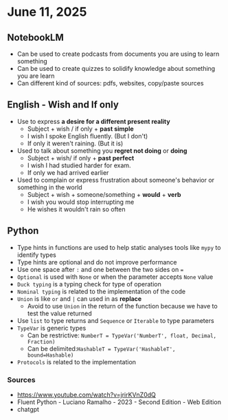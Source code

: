 # June 11, 2025

## NotebookLM

- Can be used to create podcasts from documents you are using to learn something
- Can be used to create quizzes to solidify knowledge about something you are learn
- Can different kind of sources: pdfs, websites, copy/paste sources

## English - Wish and If only

- Use to express **a desire for a different present reality**
  - Subject + wish / if only + **past simple**
  - I wish I spoke English fluently. (But I don't)
  - If only it weren't raining. (But it is)
- Used to talk about something you **regret not doing** or **doing**
  - Subject + wish/ if only + **past perfect**
  - I wish I had studied harder for exam.
  - If only we had arrived earlier
- Used to complain or express frustration about someone's behavior or something in the world
  - Subject + wish + someone/something + **would** + **verb**
  - I wish you would stop interrupting me
  - He wishes it wouldn't rain so often

## Python
- Type hints in functions are used to help static analyses tools like `mypy` to identify types
- Type hints are optional and do not improve performance
- Use one space after `:` and one between the two sides on `=`
- `Optional` is used with `None` or when the parameter accepts `None` value
- `Duck typing` is a typing check for type of operation
- `Nominal typing` is related to the implementation of the code
- `Union` is like `or` and `|` can used in as **replace**
  - Avoid to use `Union` in the return of the function because we have to test the value returned
- Use `list` to type returns and `Sequence` or `Iterable` to type parameters
- `TypeVar` is generic types
  - Can be restrictive: `NumberT = TypeVar('NumberT', float, Decimal, Fraction)`
  - Can be delimited:`HashableT = TypeVar('HashableT', bound=Hashable)`
- `Protocols` is related to the implementation

### Sources

- https://www.youtube.com/watch?v=jrirKVnZ0dQ
- Fluent Python - Luciano Ramalho - 2023 - Second Edition - Web Edition
- chatgpt
